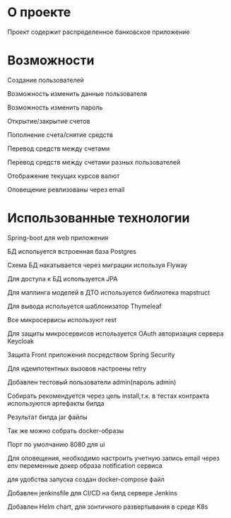 # О проекте

Проект содержит распределенное банковское приложение

# Возможности
Создание пользователей

Возможность изменить данные пользователя

Возможность изменить пароль

Открытие/закрытие счетов

Пополнение счета/снятие средств

Перевод средств между счетами

Перевод средств между счетами разных пользователей

Отображение текущих курсов валют

Оповещение ревлизованы через email

# Использованные технологии

Spring-boot для web приложения

БД испольуется встроенная база Postgres

Схема БД накатывается через миграции используя Flyway

Для доступа к БД используется JPA

Для маппинга моделей в ДТО используется библиотека mapstruct

Для вывода испольуется шаблонизатор Thymeleaf

Все микросервисы используют rest

Для защиты микросервисов используется OAuth авторизация сервера Keycloak

Защита Front приложения посредством Spring Security

Для идемпотентных вызовов настроены retry

Добавлен тестовый пользователи admin(пароль admin)

Собирать рекомендуется через цель install,т.к. в тестах контракта используются артефакты билда

Результат билда jar файлы

Так же можно собрать docker-образы

Порт по умолчанию 8080 для ui

Для оповещения, необходимо настроить учетную запись email через env переменные докер образа notification сервиса

для удобства запуска создан docker-compose файл

Добавлен jenkinsfile для CI/CD на билд сервере Jenkins

Добавлен Helm chart, для зонтичного развертывания в среде K8s




